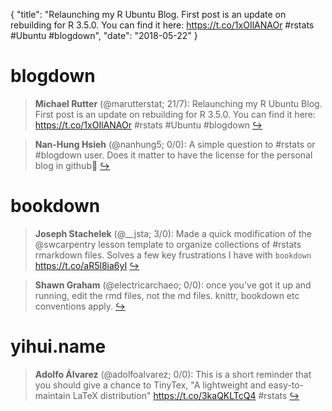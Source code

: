 {
  "title": "Relaunching my R Ubuntu Blog. First post is an update on rebuilding for R 3.5.0. You can find it here: https://t.co/1xOIlANAOr #rstats #Ubuntu #blogdown",
  "date": "2018-05-22"
}

# blogdown

> **Michael Rutter** (@marutterstat; 21/7): Relaunching my R Ubuntu Blog.  First post is an update on rebuilding for R 3.5.0.  You can find it here: https://t.co/1xOIlANAOr #rstats #Ubuntu #blogdown  [&#8618;](https://twitter.com/xieyihui/status/998588707505606656)

<!-- -->


> **Nan-Hung Hsieh** (@nanhung5; 0/0): A simple question to #rstats or #blogdown user. Does it matter to have the license for the personal blog in github🤔  [&#8618;](https://twitter.com/xieyihui/status/998598071289352193)

<!-- -->


# bookdown

> **Joseph Stachelek** (@__jsta; 3/0): Made a quick modification of the @swcarpentry lesson template to organize collections of #rstats rmarkdown files. Solves a few key frustrations I have with `bookdown` https://t.co/aR5l8ia6yI  [&#8618;](https://twitter.com/xieyihui/status/998728237604921345)

<!-- -->


> **Shawn Graham** (@electricarchaeo; 0/0): once you've got it up and running, edit the rmd files, not the md files. knittr, bookdown etc conventions apply.  [&#8618;](https://twitter.com/xieyihui/status/998719755329523712)

<!-- -->


# yihui.name

> **Adolfo Álvarez** (@adolfoalvarez; 0/0): This is a short reminder that you should give a chance to TinyTex, "A lightweight and easy-to-maintain LaTeX distribution" https://t.co/3kaQKLTcQ4 #rstats  [&#8618;](https://twitter.com/xieyihui/status/998673286782386184)

<!-- -->


